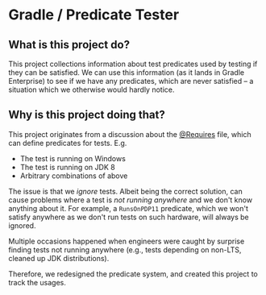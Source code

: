 # Gradle / Predicate Tester

## What is this project do?

This project collections information about test predicates used by testing if they can be satisfied.
We can use this information (as it lands in Gradle Enterprise) to see if we have any predicates, which are never satisfied &ndash; a situation which we otherwise would hardly notice.

## Why is this project doing that?

This project originates from a discussion about the [@Requires](https://github.com/gradle/gradle/blob/94ebe9eca6b9baf8c53a6033009298ec671de812/subprojects/internal-testing/src/main/groovy/org/gradle/util/Requires.java) file, which can define predicates for tests.
E.g.
- The test is running on Windows
- The test is running on JDK 8
- Arbitrary combinations of above

The issue is that we _ignore_ tests. Albeit being the correct solution, can cause problems where a test is _not running anywhere_ and we don't know anything about it.
For example, a `RunsOnPDP11` predicate, which we won't satisfy anywhere as we don't run tests on such hardware, will always be ignored.

Multiple occasions happened when engineers were caught by surprise finding tests not running anywhere (e.g., tests depending on non-LTS, cleaned up JDK distributions).

Therefore, we redesigned the predicate system, and created this project to track the usages.

